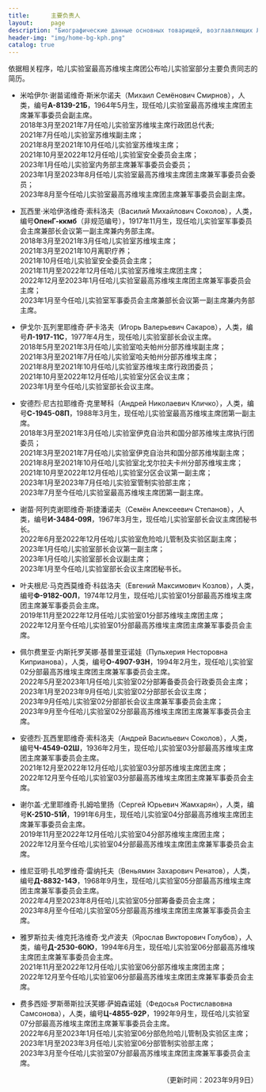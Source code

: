 ```yaml
---
title:      主要负责人
layout:     page
description: "Биографические данные основных товарищей, возглавляющих Лабораторию Хаера"
header-img: "img/home-bg-kph.png"
catalog: true
---
```


依据相关程序，哈儿实验室最高苏维埃主席团公布哈儿实验室部分主要负责同志的简历。

* 米哈伊尔·谢苗诺维奇·斯米尔诺夫（Михаил Семёнович Смирнов），人类，编号**А-8139-21Б**，1964年5月生，现任哈儿实验室最高苏维埃主席团主席兼军事委员会副主席。  
2018年3月至2021年7月任哈儿实验室苏维埃主席行政团总代表;  
2021年7月任哈儿实验室苏维埃副主席；  
2021年8月至2021年10月任哈儿实验室苏维埃主席；  
2021年10月至2022年12月任哈儿实验室安全委员会主席；  
2023年1月任哈儿实验室内务部主席兼军事委员会委员；  
2023年1月至2023年8月任哈儿实验室最高苏维埃主席团主席兼军事委员会委员；  
2023年8月至今任哈儿实验室最高苏维埃主席团主席兼军事委员会副主席。

* 瓦西里·米哈伊洛维奇·索科洛夫（Василий Михайлович Соколов），人类，编号**ОпенГ-ккмб**（非规范编号），1917年11月生，现任哈儿实验室军事委员会主席兼部长会议第一副主席兼内务部主席。  
2018年3月至2021年3月任哈儿实验室苏维埃主席；  
2021年3月至2021年10月离职疗养；  
2021年10月任哈儿实验室安全委员会主席；  
2021年11月至2022年12月任哈儿实验室苏维埃主席团主席；  
2022年12月至2023年1月任哈儿实验室最高苏维埃主席团主席兼军事委员会主席；  
2023年1月至今任哈儿实验室军事委员会主席兼部长会议第一副主席兼内务部主席。

* 伊戈尔·瓦列里耶维奇·萨卡洛夫（Игорь Валерьевич Сакаров），人类，编号**Л-1917-11С**，1977年4月生，现任哈儿实验室部长会议主席。  
2018年5月至2021年3月任哈儿实验室哈夫帕州分部苏维埃副主席；  
2021年3月至2021年7月任哈儿实验室哈夫帕州分部苏维埃主席；  
2021年8月至2021年10月任哈儿实验室苏维埃主席行政团委员；  
2021年10月至2022年12月任哈儿实验室分区会议主席；  
2023年1月至今任哈儿实验室部长会议主席。

* 安德烈·尼古拉耶维奇·克里琴科（Андрей Николаевич Кличко），人类，编号**С-1945-08П**，1988年3月生，现任哈儿实验室最高苏维埃主席团第一副主席。  
2018年3月至2021年3月任哈儿实验室伊克自治共和国分部苏维埃主席执行团委员；  
2021年3月至2021年7月任哈儿实验室伊克自治共和国分部苏维埃副主席；  
2021年8月至2021年10月任哈儿实验室北戈尔拉夫卡州分部苏维埃主席；  
2021年10月至2022年12月任哈儿实验室分区会议第一副主席；  
2023年1月至2023年7月任哈儿实验室管制实验部主席；  
2023年7月至今任哈儿实验室最高苏维埃主席团第一副主席。

* 谢苗·阿列克谢耶维奇·斯捷潘诺夫（Семён Алексеевич Степанов），人类，编号**И-3484-09Я**，1967年3月生，现任哈儿实验室部长会议主席团秘书长。  
2022年6月至2022年12月任哈儿实验室危险哈儿管制及实验区副主席；  
2023年1月任哈儿实验室部长会议第一副主席；  
2023年1月任哈儿实验室部长会议副主席；  
2023年1月至今任哈儿实验室部长会议主席团秘书长。

* 叶夫根尼·马克西莫维奇·科兹洛夫（Евгений Максимович Козлов），人类，编号**Ф-9182-00Л**，1974年12月生，现任哈儿实验室01分部最高苏维埃主席团主席兼军事委员会主席。  
2019年11月至2022年12月任哈儿实验室01分部苏维埃主席团主席；  
2022年12月至今任哈儿实验室01分部最高苏维埃主席团主席兼军事委员会主席。

* 佩尔费里亚·内斯托罗芙娜·基普里亚诺娃（Пульхерия Несторовна Киприанова），人类，编号**О-4907-93Н**，1994年2月生，现任哈儿实验室02分部最高苏维埃主席团主席兼军事委员会主席。  
2022年5月至2023年1月任哈儿实验室02分部筹备委员会行政委员会主席；  
2023年1月至2023年9月任哈儿实验室02分部部长会议主席；  
2023年9月任哈儿实验室02分部部长会议主席兼军事委员会主席；  
2023年9月至今任哈儿实验室02分部最高苏维埃主席团主席兼军事委员会主席。

* 安德烈·瓦西里耶维奇·索科洛夫（Андрей Васильевич Соколов），人类，编号**Ч-4549-02Ш**，1936年2月生，现任哈儿实验室03分部最高苏维埃主席团主席兼军事委员会主席。  
2021年12月至2022年12月任哈儿实验室03分部苏维埃主席团主席；  
2022年12月至今任哈儿实验室03分部最高苏维埃主席团主席兼军事委员会主席。

* 谢尔盖·尤里耶维奇·扎姆哈里扬（Сергей Юрьевич Жамхарян），人类，编号**К-2510-51Й**，1991年6月生，现任哈儿实验室04分部最高苏维埃主席团主席兼军事委员会主席。  
2019年11月至2022年12月任哈儿实验室04分部苏维埃主席团主席；  
2022年12月至今任哈儿实验室04分部最高苏维埃主席团主席兼军事委员会主席。

* 维尼亚明·扎哈罗维奇·雷纳托夫（Веньямин Захарович Ренатов），人类，编号**Д-8832-14Э**，1968年9月生，现任哈儿实验室05分部最高苏维埃主席团主席兼军事委员会主席。  
2022年4月至2023年8月任哈儿实验室05分部筹备委员会主席；  
2023年8月至今任哈儿实验室05分部最高苏维埃主席团主席兼军事委员会主席。

* 雅罗斯拉夫·维克托洛维奇·戈卢波夫（Ярослав Викторович Голубов），人类，编号**Д-2530-60Ю**，1994年6月生，现任哈儿实验室06分部最高苏维埃主席团主席兼军事委员会主席。  
2021年11月至2022年12月任哈儿实验室06分部苏维埃主席团主席；  
2022年12月至今任哈儿实验室06分部最高苏维埃主席团主席兼军事委员会主席。

* 费多西娅·罗斯蒂斯拉沃芙娜·萨姆森诺娃（Федосья Ростиславовна Самсонова），人类，编号**Ц-4855-92Р**，1992年9月生，现任哈儿实验室07分部最高苏维埃主席团主席兼军事委员会主席。  
2022年6月至2023年1月任哈儿实验室06分部危险哈儿管制及实验区主席；  
2023年1月至2023年3月任哈儿实验室06分部管制实验部主席；  
2023年3月至今任哈儿实验室07分部最高苏维埃主席团主席兼军事委员会主席。
<div style="text-align: right">（更新时间：2023年9月9日）</div>